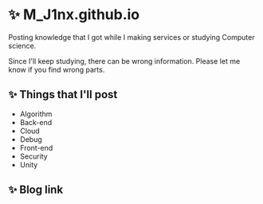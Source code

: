# ✨️ M_J1nx.github.io

Posting knowledge that I got while I making services or studying Computer science. 

Since I'll keep studying, there can be wrong information. Please let me know if you find wrong parts. 

## ✨️ Things that I'll post

- Algorithm
- Back-end
- Cloud
- Debug
- Front-end
- Security
- Unity

## ✨️ Blog link

